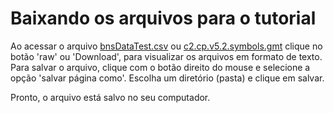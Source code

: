 # Baixando os arquivos para o tutorial
Ao acessar o arquivo [bnsDataTest.csv](/inst/extdata/bnsDataTest.csv) ou [c2.cp.v5.2.symbols.gmt](/inst/extdata/c2.cp.v5.2.symbols.gmt) clique no botão 'raw' ou 'Download', para visualizar os arquivos em formato de texto.
Para salvar o arquivo, clique com o botão direito do mouse e selecione a opção 'salvar página como'. Escolha um diretório (pasta) e clique em salvar.

Pronto, o arquivo está salvo no seu computador.
